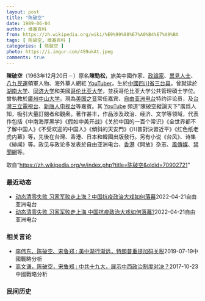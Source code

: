 ```yaml
---
layout: post
title: "陈破空"
date: 1989-06-04
author: 维基百科
from: https://zh.wikipedia.org/wiki/%E9%99%88%E7%A0%B4%E7%A9%BA
tags: [ 陈破空, 维基百科 ]
categories: [ 陈破空 ]
photo: https://i.imgur.com/4S9ukAt.jpeg
comments: true
---
```

<div class="mw-parser-output">

<p><b>陳破空</b>（1963年12月20日<span class="useeditintro" title="Template:BLP editintro">－</span>）原名<b>陳勁松</b>，旅美中國作家、<a href="/w/index.php?title=%E6%94%BF%E8%AB%96%E5%AE%B6&amp;action=edit&amp;redlink=1" class="new" title="政論家（页面不存在）">政論家</a>、<a href="/wiki/%E7%95%B0%E8%A6%8B%E4%BA%BA%E5%A3%AB" class="mw-redirect" title="異見人士">異見人士</a>、<a href="/wiki/%E5%85%AB%E4%B9%9D%E6%B0%91%E9%81%8B" class="mw-redirect" title="八九民運">八九民運</a>領軍人物、海外華人網紅 <a href="/wiki/YouTuber" title="YouTuber">YouTuber</a>。生於<a href="/wiki/%E4%B8%AD%E5%9C%8B" title="中國">中國</a><a href="/wiki/%E5%9B%9B%E5%B7%9D%E7%9C%81" title="四川省">四川省</a><a href="/wiki/%E4%B8%89%E5%8F%B0%E5%8E%BF" title="三台县">三台县</a>。曾就读於<a href="/wiki/%E6%B9%96%E5%8D%97%E5%A4%A7%E5%AD%A6" title="湖南大学">湖南大学</a>、<a href="/wiki/%E5%90%8C%E6%B5%8E%E5%A4%A7%E5%AD%A6" title="同济大学">同济大学</a>和美國<a href="/wiki/%E5%93%A5%E4%BC%A6%E6%AF%94%E4%BA%9A%E5%A4%A7%E5%AD%A6" title="哥伦比亚大学">哥伦比亚大学</a>，並获哥伦比亚大学公共管理碩士学位。曾執教於<a href="/wiki/%E5%BB%A3%E5%B7%9E" class="mw-redirect" title="廣州">廣州</a><a href="/wiki/%E4%B8%AD%E5%B1%B1%E5%A4%A7%E5%AD%A6" title="中山大学">中山大学</a>。現為<a href="/wiki/%E7%BE%8E%E5%9B%BD%E4%B9%8B%E9%9F%B3" title="美国之音">美国之音</a>常任嘉宾、<a href="/wiki/%E8%87%AA%E7%94%B1%E4%BA%9A%E6%B4%B2%E7%94%B5%E5%8F%B0" title="自由亚洲电台">自由亚洲电台</a>特约评论员，及<a href="/wiki/%E4%B8%89%E7%AB%8B%E5%8F%B0%E7%81%A3%E5%8F%B0" title="三立台灣台">台灣三立電視台</a>、<a href="/wiki/%E6%96%B0%E5%94%90%E4%BA%BA%E7%94%B5%E8%A7%86%E5%8F%B0" class="mw-redirect" title="新唐人电视台">新唐人电视台</a>等嘉賓。其 <a href="/wiki/YouTube" title="YouTube">YouTube</a> 頻道“陳破空縱論天下”廣爲人知，吸引大量訂閱者和觀衆。著作甚丰，作品涉及政治、经济、文学等领域，代表作包括《中南海厚黑学》《假如中美开战》《关於中国的一百个常识》《全世界都不了解中国人》《不受欢迎的中国人》《傾斜的天安門》《川普對決習近平》《红色纸老虎内幕》等，先後在台灣、香港、日本和韓國出版發行。另有小说《台风》、诗集《緋闻》等。政见与政论多发表於自由亚洲电台、<a href="/wiki/%E9%A6%99%E6%B8%AF" title="香港">香港</a>《開放》杂志、<a href="/wiki/%E9%A2%A8%E5%82%B3%E5%AA%92" title="風傳媒">風傳媒</a>、<a href="/w/index.php?title=%E7%A6%81%E8%81%9E%E7%B6%B2&amp;action=edit&amp;redlink=1" class="new" title="禁聞網（页面不存在）">禁聞網</a>等。
</p>
</div><noscript><img src="//zh.wikipedia.org/wiki/Special:CentralAutoLogin/start?type=1x1" alt="" title="" width="1" height="1" style="border: none; position: absolute;"></noscript>
<div class="printfooter">取自“<a dir="ltr" href="https://zh.wikipedia.org/w/index.php?title=陈破空&amp;oldid=70902721">https://zh.wikipedia.org/w/index.php?title=陈破空&amp;oldid=70902721</a>”</div><div id="recent-news"><h3>最近动态</h3><ul><li><a href="https://nodebe4.github.io/waimei/2022-04-21/%E5%8A%A8%E6%80%81%E6%B8%85%E9%9B%B6%E5%A4%B1%E8%B4%A5-%E4%B9%A0%E5%AE%B6%E5%86%9B%E8%B4%A5%E8%B5%B0%E4%B8%8A%E6%B5%B7-%E4%B8%AD%E5%9B%BD%E6%8A%97%E7%96%AB%E6%94%BF%E6%B2%BB%E5%A4%A7%E6%88%8F%E5%A6%82%E4%BD%95%E8%90%BD%E5%B9%95" title="动态清零失败 习家军败走上海？中国抗疫政治大戏如何落幕—— 上海封控已将近1个月，中国这场抗疫政治大戏该如何落幕也牵涉中共党内斗争。在本台“亚洲很想聊”节目中，政治评论员陈破空点出，上海拚“社会...">动态清零失败 习家军败走上海？中国抗疫政治大戏如何落幕</a><time>2022-04-21</time><a class="tag">自由亚洲电台</a></li>
<li><a href="https://nodebe4.github.io/waimei/2022-04-21/%E5%8A%A8%E6%80%81%E6%B8%85%E9%9B%B6%E5%A4%B1%E8%B4%A5-%E4%B9%A0%E5%AE%B6%E5%86%9B%E8%B4%A5%E8%B5%B0%E4%B8%8A%E6%B5%B7-%E4%B8%AD%E5%9B%BD%E6%8A%97%E7%96%AB%E6%94%BF%E6%B2%BB%E5%A4%A7%E6%88%8F%E5%A6%82%E4%BD%95%E8%90%BD%E5%B9%95" title="动态清零失败 习家军败走上海 中国抗疫政治大戏如何落幕?—— 上海封控已将近1个月，中国这场抗疫政治大戏该如何落幕也牵涉中共党内斗争。在本台“亚洲很想聊”节目中，政治评论员陈破空点出，上海拚“社...">动态清零失败 习家军败走上海 中国抗疫政治大戏如何落幕?</a><time>2022-04-21</time><a class="tag">自由亚洲电台</a></li>
</ul></div><div id="open-opinion"><h3>相关言论</h3><ul><li><a href="https://nodebe4.github.io/opinion/2019-07-19/%E6%9D%8E%E4%BC%9F%E4%B8%9C-%E9%99%88%E7%A0%B4%E7%A9%BA-%E5%AE%8B%E9%B2%81%E9%83%91-%E7%BE%8E%E4%B8%AD%E6%B8%90%E8%A1%8C%E6%B8%90%E8%BF%9C-%E7%89%B9%E6%9C%97%E6%99%AE%E9%87%8D%E6%8F%90%E5%8A%A0%E7%A0%81%E5%85%B3%E7%A8%8E/" title="">李伟东、陈破空、宋鲁郑 : 美中渐行渐远，特朗普重提加码关税</a><time>2019-07-19</time><a class="tag">中國戰略分析</a></li>
<li><a href="https://nodebe4.github.io/opinion/2017-10-23/%E9%AB%98%E6%96%87%E8%B0%A6-%E9%99%88%E7%A0%B4%E7%A9%BA-%E5%AE%8B%E9%B2%81%E9%83%91-%E4%B8%AD%E5%85%B1%E5%8D%81%E4%B9%9D%E5%A4%A7-%E5%B1%95%E7%A4%BA%E4%B8%AD%E8%A5%BF%E6%94%BF%E6%B2%BB%E5%88%B6%E5%BA%A6%E5%AF%B9%E5%86%B3/" title="高文谦，陈破空，宋鲁郑">高文谦，陈破空，宋鲁郑 : 中共十九大，展示中西政治制度对决？</a><time>2017-10-23</time><a class="tag">中國戰略分析</a></li>
</ul></div><div id="mjls-record"><h3>民间历史</h3><ul></ul></div>